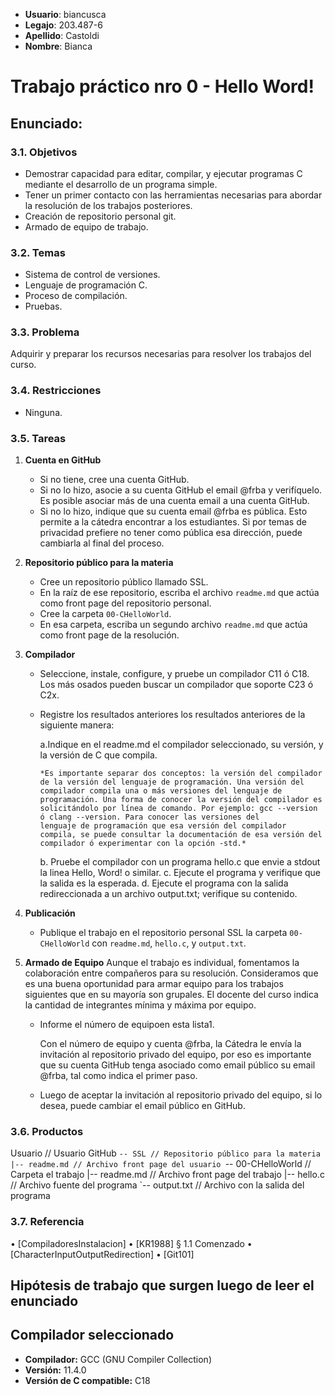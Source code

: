 - **Usuario**: biancusca
- **Legajo**: 203.487-6
- **Apellido**: Castoldi
- **Nombre**: Bianca
# Trabajo práctico nro 0 - Hello Word!
## **Enunciado**:
### 3.1. Objetivos
- Demostrar capacidad para editar, compilar, y ejecutar programas C mediante el desarrollo de un programa simple.
- Tener un primer contacto con las herramientas necesarias para abordar la resolución de los trabajos posteriores.
- Creación de repositorio personal git.
- Armado de equipo de trabajo.

### 3.2. Temas
- Sistema de control de versiones.
- Lenguaje de programación C.
- Proceso de compilación.
- Pruebas.

### 3.3. Problema
Adquirir y preparar los recursos necesarias para resolver los trabajos del curso.

### 3.4. Restricciones
- Ninguna.

### 3.5. Tareas
1. **Cuenta en GitHub**
   - Si no tiene, cree una cuenta GitHub.
   - Si no lo hizo, asocie a su cuenta GitHub el email @frba y verifíquelo. Es
posible asociar más de una cuenta email a una cuenta GitHub.
   - Si no lo hizo, indique que su cuenta email @frba es pública. Esto permite
a la cátedra encontrar a los estudiantes. Si por temas de privacidad
prefiere no tener como pública esa dirección, puede cambiarla al final del
proceso.
2. **Repositorio público para la materia**
   - Cree un repositorio público llamado SSL.
   - En la raíz de ese repositorio, escriba el archivo `readme.md` que actúa como front page del repositorio personal.
   - Cree la carpeta `00-CHelloWorld`.
   - En esa carpeta, escriba un segundo archivo `readme.md` que actúa como front page de la resolución.
3. **Compilador**
   - Seleccione, instale, configure, y pruebe un compilador C11 ó C18. Los
más osados pueden buscar un compilador que soporte C23 ó C2x.
   - Registre los resultados anteriores los resultados anteriores de la siguiente manera:
     
     a.Indique en el readme.md el compilador seleccionado, su versión, y la
versión de C que compila.

         *Es importante separar dos conceptos: la versión del compilador de la versión del lenguaje de programación. Una versión del compilador compila una o más versiones del lenguaje de                programación. Una forma de conocer la versión del compilador es solicitándolo por línea de comando. Por ejemplo: gcc --version ó clang --version. Para conocer las versiones del                 lenguaje de programación que esa versión del compilador compila, se puede consultar la documentación de esa versión del compilador ó experimentar con la opción -std.*


     b. Pruebe el compilador con un programa hello.c que envie a stdout la linea Hello, Word! o similar.
     c. Ejecute el programa y verifique que la salida es la esperada.
     d. Ejecute el programa con la salida redireccionada a un archivo output.txt; verifique su contenido.

4. **Publicación**
   - Publique el trabajo en el repositorio personal SSL la carpeta `00-CHelloWorld` con `readme.md`, `hello.c`, y `output.txt`.
5. **Armado de Equipo**
   Aunque el trabajo es individual, fomentamos la colaboración entre
compañeros para su resolución. Consideramos que es una buena
oportunidad para armar equipo para los trabajos siguientes que en su mayoría
son grupales. El docente del curso indica la cantidad de integrantes mínima
y máxima por equipo.

   - Informe el número de equipoen esta lista1.

     Con el número de equipo y cuenta @frba, la Cátedra le envía la invitación
al repositorio privado del equipo, por eso es importante que su cuenta
GitHub tenga asociado como email público su email @frba, tal como indica
el primer paso.
   - Luego de aceptar la invitación al repositorio privado del equipo, si lo desea,
puede cambiar el email público en GitHub.

### 3.6. Productos
Usuario // Usuario GitHub
`-- SSL // Repositorio público para la materia
 |-- readme.md // Archivo front page del usuario
 `-- 00-CHelloWorld // Carpeta el trabajo
 |-- readme.md // Archivo front page del trabajo
 |-- hello.c // Archivo fuente del programa
 `-- output.txt // Archivo con la salida del programa

 ### 3.7. Referencia
• [CompiladoresInstalacion]
• [KR1988] § 1.1 Comenzado
• [CharacterInputOutputRedirection]
• [Git101]

## Hipótesis de trabajo que surgen luego de leer el enunciado

## Compilador seleccionado

- **Compilador:** GCC (GNU Compiler Collection)
- **Versión:** 11.4.0
- **Versión de C compatible:** C18

